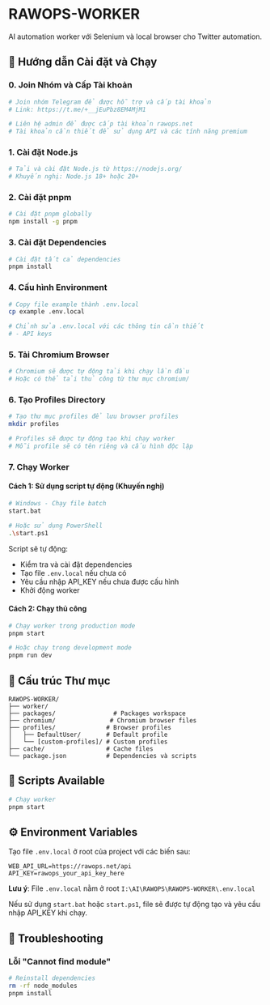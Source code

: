 # RAWOPS-WORKER

AI automation worker với Selenium và local browser cho Twitter automation.

## 🚀 Hướng dẫn Cài đặt và Chạy

### 0. Join Nhóm và Cấp Tài khoản
```bash
# Join nhóm Telegram để được hỗ trợ và cấp tài khoản
# Link: https://t.me/+__jEuPbz8EM4MjM1

# Liên hệ admin để được cấp tài khoản rawops.net
# Tài khoản cần thiết để sử dụng API và các tính năng premium
```

### 1. Cài đặt Node.js
```bash
# Tải và cài đặt Node.js từ https://nodejs.org/
# Khuyến nghị: Node.js 18+ hoặc 20+
```

### 2. Cài đặt pnpm
```bash
# Cài đặt pnpm globally
npm install -g pnpm
```

### 3. Cài đặt Dependencies
```bash
# Cài đặt tất cả dependencies
pnpm install
```

### 4. Cấu hình Environment
```bash
# Copy file example thành .env.local
cp example .env.local

# Chỉnh sửa .env.local với các thông tin cần thiết
# - API keys
```

### 5. Tải Chromium Browser
```bash
# Chromium sẽ được tự động tải khi chạy lần đầu
# Hoặc có thể tải thủ công từ thư mục chromium/
```

### 6. Tạo Profiles Directory
```bash
# Tạo thư mục profiles để lưu browser profiles
mkdir profiles

# Profiles sẽ được tự động tạo khi chạy worker
# Mỗi profile sẽ có tên riêng và cấu hình độc lập
```

### 7. Chạy Worker

#### Cách 1: Sử dụng script tự động (Khuyến nghị)
```bash
# Windows - Chạy file batch
start.bat

# Hoặc sử dụng PowerShell
.\start.ps1
```

Script sẽ tự động:
- Kiểm tra và cài đặt dependencies
- Tạo file `.env.local` nếu chưa có
- Yêu cầu nhập API_KEY nếu chưa được cấu hình
- Khởi động worker

#### Cách 2: Chạy thủ công
```bash
# Chạy worker trong production mode
pnpm start

# Hoặc chạy trong development mode
pnpm run dev
```

## 📁 Cấu trúc Thư mục

```
RAWOPS-WORKER/
├── worker/
├── packages/                # Packages workspace
├── chromium/               # Chromium browser files
├── profiles/              # Browser profiles
│   ├── DefaultUser/       # Default profile
│   └── [custom-profiles]/ # Custom profiles
├── cache/                 # Cache files
└── package.json           # Dependencies và scripts
```

## 🔧 Scripts Available

```bash
# Chạy worker
pnpm start
```

## ⚙️ Environment Variables

Tạo file `.env.local` ở root của project với các biến sau:

```env
WEB_API_URL=https://rawops.net/api
API_KEY=rawops_your_api_key_here
```

**Lưu ý**: File `.env.local` nằm ở root `I:\AI\RAWOPS\RAWOPS-WORKER\.env.local`

Nếu sử dụng `start.bat` hoặc `start.ps1`, file sẽ được tự động tạo và yêu cầu nhập API_KEY khi chạy.

## 🐛 Troubleshooting

### Lỗi "Cannot find module"
```bash
# Reinstall dependencies
rm -rf node_modules
pnpm install
```

